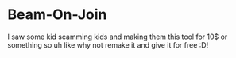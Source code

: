 # Beam-On-Join
I saw some kid scamming kids and making them this tool for 10$ or something so uh like why not remake it and give it for free :D!
